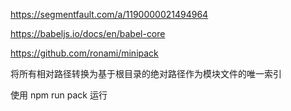 https://segmentfault.com/a/1190000021494964

https://babeljs.io/docs/en/babel-core

https://github.com/ronami/minipack

将所有相对路径转换为基于根目录的绝对路径作为模块文件的唯一索引

使用
npm run pack 运行
